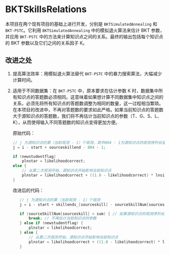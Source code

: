 # BKTSkillsRelations

本项目在两个现有项目的基础上进行开发，分别是 `BKTSimulatedAnnealing` 和 `BKT-PSTC`。它利用 `BKTSimulatedAnnealing` 中的模拟退火算法来估计 BKT 参数，并应用 `BKT-PSTC` 中的方法来计算知识点之间的关系。最终的输出包括每个知识点的 BKT 参数以及它们之间的关系因子 K。

## 改进之处

1. 提高算法效率：用模拟退火算法替代 `BKT-PSTC` 中的暴力搜索算法，大幅减少计算时间。

2. 适用于不同数据集：在 `BKT-PSTC` 中，原本要求在估计参数 K 时，数据集中所有知识点的答题数必须相同。这意味着如果想计算不同数据集中知识点之间的关系，必须先将所有知识点的答题数调整为相同的数量，这一过程相当繁琐。在本项目的改进中，不再对答题数的要求如此严格。如果当前知识点的答题数大于源知识点的答题数，我们将不再估计当前知识点的参数（T、G、S、L、K），从而使得输入不同答题数的知识点变得更加方便。

   原始代码：

   ```java
   // j 为源知识点的第（当前观测 - 1）个观测，其中804 - 1为源知识点的观测序列长度
   j = i - start + sourceskillend - 804 - 1; 
   
   if (newstudentflag) 
       plnstar = likelihoodcorrect;
   else {
       // 从第二次观测开始，源知识点开始影响当前知识点
       plnstar = likelihoodcorrect + ((1.0 - likelihoodcorrect) * lnsigma_[j] * K);
   }
   ```

   改进后的代码：

   ```java
      // j 为源知识点的第（当前观测 - 1）个观测
      j = i - start + skillends_[sourceskill] - sourceSkillNum[sourceskill];
   
      if (sourceSkillNum[sourceskill] < sum) { // 如果源知识点的观测序列长度小于当前知识点的序列长度
          break; // 不再估计当前知识点的参数
      } else if (newstudentflag) {
          plnstar = likelihoodcorrect;
      } else {
          // 从第二次观测开始，源知识点开始影响当前知识点
          plnstar = likelihoodcorrect + ((1.0 - likelihoodcorrect) * lnsigma_[j] * params.K);
      }
   ```

   